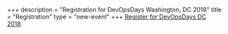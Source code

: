 +++
description = "Registration for DevOpsDays Washington, DC 2018"
title = "Registration"
type = "new-event"
+++
[Register for DevOpsDays DC 2018](https://devopsdaysdc2018.busyconf.com/bookings/new).
